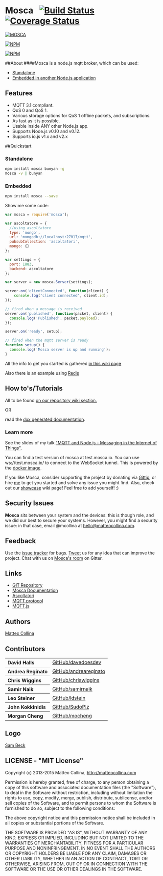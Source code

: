 Mosca&nbsp;&nbsp;&nbsp;[![Build Status](https://travis-ci.org/mcollina/mosca.png)](https://travis-ci.org/mcollina/mosca)&nbsp;&nbsp;[![Coverage Status](https://coveralls.io/repos/mcollina/mosca/badge.png)](https://coveralls.io/r/mcollina/mosca)
====================

[![MOSCA](http://cloud.dynamatik.com/image/3I3I0q1M1x0E/mosca_small.png)](https://github.com/mcollina/mosca)

[![NPM](https://nodei.co/npm/mosca.png)](https://nodei.co/npm/mosca/)

[![NPM](https://nodei.co/npm-dl/mosca.png)](https://nodei.co/npm/mosca/)

##About
####Mosca is a node.js mqtt broker, which can be used:

* <a href="https://github.com/mcollina/mosca/wiki/Mosca-as-a-standalone-service.">Standalone</a>
* <a href="https://github.com/mcollina/mosca/wiki/Mosca-basic-usage">Embedded in another Node.js application</a>

## Features

* MQTT 3.1 compliant.
* QoS 0 and QoS 1.
* Various storage options for QoS 1 offline packets, and subscriptions.
* As fast as it is possible.
* Usable inside ANY other Node.js app.
* Supports Node.js v0.10 and v0.12.
* Supports io.js v1.x and v2.x

##Quickstart

### Standalone

```bash
npm install mosca bunyan -g
mosca -v | bunyan
```

### Embedded

```bash
npm install mosca --save
```

Show me some code:

```javascript
var mosca = require('mosca');

var ascoltatore = {
  //using ascoltatore
  type: 'mongo',
  url: 'mongodb://localhost:27017/mqtt',
  pubsubCollection: 'ascoltatori',
  mongo: {}
};

var settings = {
  port: 1883,
  backend: ascoltatore
};

var server = new mosca.Server(settings);

server.on('clientConnected', function(client) {
    console.log('client connected', client.id);
});

// fired when a message is received
server.on('published', function(packet, client) {
  console.log('Published', packet.payload);
});

server.on('ready', setup);

// fired when the mqtt server is ready
function setup() {
  console.log('Mosca server is up and running');
}
```

All the info to get you started is gathered [in this wiki page](https://github.com/mcollina/mosca/wiki/Mosca-basic-usage)

Also there is an example using [Redis](https://github.com/mcollina/mosca/wiki/Mosca-basic-usage#in-this-example-we-will-be-using-redis)

## How to's/Tutorials
All to be found [on our repository wiki section.](https://github.com/mcollina/mosca/wiki)

OR

read the [dox generated documentation](http://mcollina.github.io/mosca/docs).


### Learn more
See the slides of my talk ["MQTT and Node.js - Messaging in the Internet
of Things"](http://mcollina.github.io/mqtt_and_nodejs/).

You can find a test version of mosca at test.mosca.io.
You can use ws://test.mosca.io/ to connect to the WebSocket tunnel.
This is powered by the [docker image](#docker-support).


If you like Mosca, consider supporting the project by donating via
[Gittip](https://www.gittip.com/mcollina/), or hire [me](http://twitter.com/matteocollina)
to get you started and solve any issue you might find.
Also, check out our [showcase](https://github.com/mcollina/mosca/wiki/Mosca-Showcase) wiki
page! Feel free to add yourself! :)

## Security Issues

__Mosca__ sits between your system and the devices: this is though role, and we did our best to secure your systems.
However, you might find a security issue: in that case, email @mcollina at hello@matteocollina.com.


## Feedback

Use the [issue tracker](http://github.com/mcollina/mosca/issues) for bugs.
[Tweet](http://twitter.com/matteocollina) us for any idea that can improve the project.
Chat with us on [Mosca's room](https://gitter.im/mcollina/mosca) on Gitter.


## Links

* [GIT Repository](http://github.com/mcollina/mosca)
* [Mosca Documentation](http://mcollina.github.io/mosca/docs)
* [Ascoltatori](http://github.com/mcollina/ascoltatori)
* [MQTT protocol](http://mqtt.org)
* [MQTT.js](http://github.com/adamvr/MQTT.js)


## Authors

[Matteo Collina](http://twitter.com/matteocollina)

## Contributors

<table><tbody>
<tr><th align="left">David Halls</th><td><a
href="https://github.com/davedoesdev">GitHub/davedoesdev</a></td>
</tr>
<tr><th align="left">Andrea Reginato</th><td><a
href="https://github.com/andreareginato">GitHub/andreareginato</a></td>
</tr>
<tr><th align="left">Chris Wiggins</th><td><a
href="https://github.com/chriswiggins">GitHub/chriswiggins</a></td>
</tr>
<tr><th align="left">Samir Naik</th><td><a
href="https://github.com/samirnaik">GitHub/samirnaik</a></td>
</tr>
<tr><th align="left">Leo Steiner</th><td><a
href="https://github.com/ldstein">GitHub/ldstein</a></td>
</tr>
<tr><th align="left">John Kokkinidis</th><td><a
href="https://github.com/SudoPlz">GitHub/SudoPlz</a></td>
</tr>
<tr><th align="left">Morgan Cheng</th><td><a
href="https://github.com/mocheng">GitHub/mocheng</a></td>
</tr>
</tbody></table>

## Logo
[Sam Beck](http://two-thirty.tumblr.com)


## LICENSE - "MIT License"

Copyright (c) 2013-2015 Matteo Collina, http://matteocollina.com

Permission is hereby granted, free of charge, to any person
obtaining a copy of this software and associated documentation
files (the "Software"), to deal in the Software without
restriction, including without limitation the rights to use,
copy, modify, merge, publish, distribute, sublicense, and/or sell
copies of the Software, and to permit persons to whom the
Software is furnished to do so, subject to the following
conditions:

The above copyright notice and this permission notice shall be
included in all copies or substantial portions of the Software.

THE SOFTWARE IS PROVIDED "AS IS", WITHOUT WARRANTY OF ANY KIND,
EXPRESS OR IMPLIED, INCLUDING BUT NOT LIMITED TO THE WARRANTIES
OF MERCHANTABILITY, FITNESS FOR A PARTICULAR PURPOSE AND
NONINFRINGEMENT. IN NO EVENT SHALL THE AUTHORS OR COPYRIGHT
HOLDERS BE LIABLE FOR ANY CLAIM, DAMAGES OR OTHER LIABILITY,
WHETHER IN AN ACTION OF CONTRACT, TORT OR OTHERWISE, ARISING
FROM, OUT OF OR IN CONNECTION WITH THE SOFTWARE OR THE USE OR
OTHER DEALINGS IN THE SOFTWARE.

